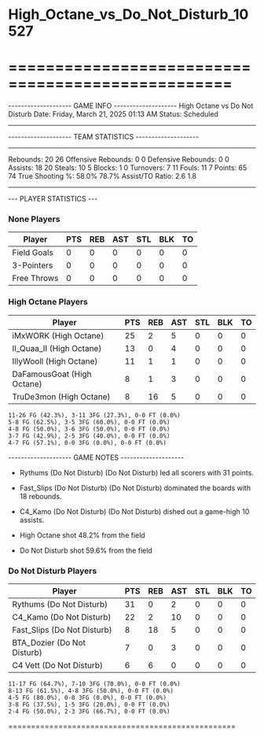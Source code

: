 # High_Octane_vs_Do_Not_Disturb_10527

==================================================
==================================================

-------------------- GAME INFO --------------------
High Octane vs Do Not Disturb
Date: Friday, March 21, 2025 01:13 AM
Status: Scheduled

--------------------------------------------------

-------------------- TEAM STATISTICS --------------------

---------------------------------------------------------------------------
Rebounds:                 20                        26
Offensive Rebounds:       0                         0
Defensive Rebounds:       0                         0
Assists:                  18                        20
Steals:                   10                        5
Blocks:                   1                         0
Turnovers:                7                         11
Fouls:                    11                        7
Points:                   65                        74
True Shooting %:          58.0%                     78.7%
Assist/TO Ratio:          2.6                       1.8

--------------------------------------------------

--- PLAYER STATISTICS ---

### None Players

|Player|PTS|REB|AST|STL|BLK|TO|
|---|---|---|---|---|---|---|
|Field Goals|0|0|0|0|0|0|
|3-Pointers|0|0|0|0|0|0|
|Free Throws|0|0|0|0|0|0|

### High Octane Players

|Player|PTS|REB|AST|STL|BLK|TO|
|---|---|---|---|---|---|---|
|iMxWORK (High Octane)|25|2|5|0|0|0|
|II_Quaa_II (High Octane)|13|0|4|0|0|0|
|IIlyWooll (High Octane)|11|1|1|0|0|0|
|DaFamousGoat (High Octane)|8|1|3|0|0|0|
|TruDe3mon (High Octane)|8|16|5|0|0|0|

```
11-26 FG (42.3%), 3-11 3FG (27.3%), 0-0 FT (0.0%)
5-8 FG (62.5%), 3-5 3FG (60.0%), 0-0 FT (0.0%)
4-8 FG (50.0%), 3-6 3FG (50.0%), 0-0 FT (0.0%)
3-7 FG (42.9%), 2-5 3FG (40.0%), 0-0 FT (0.0%)
4-7 FG (57.1%), 0-0 3FG (0.0%), 0-0 FT (0.0%)
```

-------------------- GAME NOTES --------------------

* Rythums (Do Not Disturb) (Do Not Disturb) led all scorers with 31 points.
* Fast_Slips (Do Not Disturb) (Do Not Disturb) dominated the boards with 18 rebounds.
* C4_Kamo (Do Not Disturb) (Do Not Disturb) dished out a game-high 10 assists.

* High Octane shot 48.2% from the field

* Do Not Disturb shot 59.6% from the field

### Do Not Disturb Players

|Player|PTS|REB|AST|STL|BLK|TO|
|---|---|---|---|---|---|---|
|Rythums (Do Not Disturb)|31|0|2|0|0|0|
|C4_Kamo (Do Not Disturb)|22|2|10|0|0|0|
|Fast_Slips (Do Not Disturb)|8|18|5|0|0|0|
|BTA_Dozier (Do Not Disturb)|7|0|3|0|0|0|
|C4 Vett (Do Not Disturb)|6|6|0|0|0|0|

```
11-17 FG (64.7%), 7-10 3FG (70.0%), 0-0 FT (0.0%)
8-13 FG (61.5%), 4-8 3FG (50.0%), 0-0 FT (0.0%)
4-5 FG (80.0%), 0-0 3FG (0.0%), 0-0 FT (0.0%)
3-8 FG (37.5%), 1-5 3FG (20.0%), 0-0 FT (0.0%)
2-4 FG (50.0%), 2-3 3FG (66.7%), 0-0 FT (0.0%)
```

==================================================
